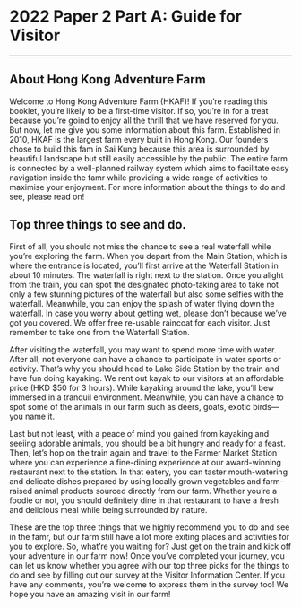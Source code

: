 # 2022 Paper 2 Part A: Guide for Visitor

---

## About Hong Kong Adventure Farm

Welcome to Hong Kong Adventure Farm (HKAF)! If you’re reading this booklet, you’re likely to be a first-time visitor. If so, you’re in for a treat because you’re goind to enjoy all the thrill that we have reserved for you. But now, let me give you some information about this farm. Established in 2010, HKAF is the largest farm every built in Hong Kong. Our founders chose to build this fam in Sai Kung because this area is surrounded by beautiful landscape but still easily accessible by the public. The entire farm is connected by a well-planned railway system which aims to facilitate easy navigation inside the famr while providing a wide range of activities to maximise your enjoyment. For more information about the things to do and see, please read on!

## Top three things to see and do.

First of all, you should not miss the chance to see a real waterfall while you’re exploring the farm. When you depart from the Main Station, which is where the entrance is located, you’ll first arrive at the Waterfall Station in about 10 minutes. The waterfall is right next to the station. Once you alight from the train, you can spot the designated photo-taking area to take not only a few stunning pictures of the waterfall but also some selfies with the waterfall. Meanwhile, you can enjoy the splash of water flying down the waterfall. In case you worry about getting wet, please don’t because we’ve got you covered. We offer free re-usable raincoat for each visitor. Just remember to take one from the Waterfall Station.

After visiting the waterfall, you may want to spend more time with water. After all, not everyone can have a chance to participate in water sports or activity. That’s why you should head to Lake Side Station by the train and have fun doing kayaking. We rent out kayak to our visitors at an affordable price (HKD $50 for 3 hours). While kayaking around the lake, you’ll bew  immersed in a tranquil environment. Meanwhile, you can have a chance to spot some of the animals in our farm such as deers, goats, exotic birds—you name it.

Last but not least, with a peace of mind you gained from kayaking and seeiing adorable animals, you should be a bit hungry and ready for a feast. Then, let’s hop on the train again and travel to the Farmer Market Station where you can experience a fine-dining experience at our award-winning restaurant next to the station. In that eatery, you can taster mouth-watering and delicate dishes prepared by using locally grown vegetables and farm-raised animal products sourced directly from our farm. Whether you’re a foodie or not, you should definitely dine in that restaurant to have a fresh and delicious meal while being surrounded by nature.

These are the top three things that we highly recommend you to do and see in the famr, but our farm still have a lot more exiting places and activities for you to explore. So, what’re you waiting for? Just get on the train and kick off your adventure in our farm now! Once you’ve completed your journey, you can let us know whether you agree with our top three picks for the things to do and see by filling out our survey at the Visitor Information Center. If you have any comments, you’re welcome to express them in the survey too! We hope you have an amazing visit in our farm!

